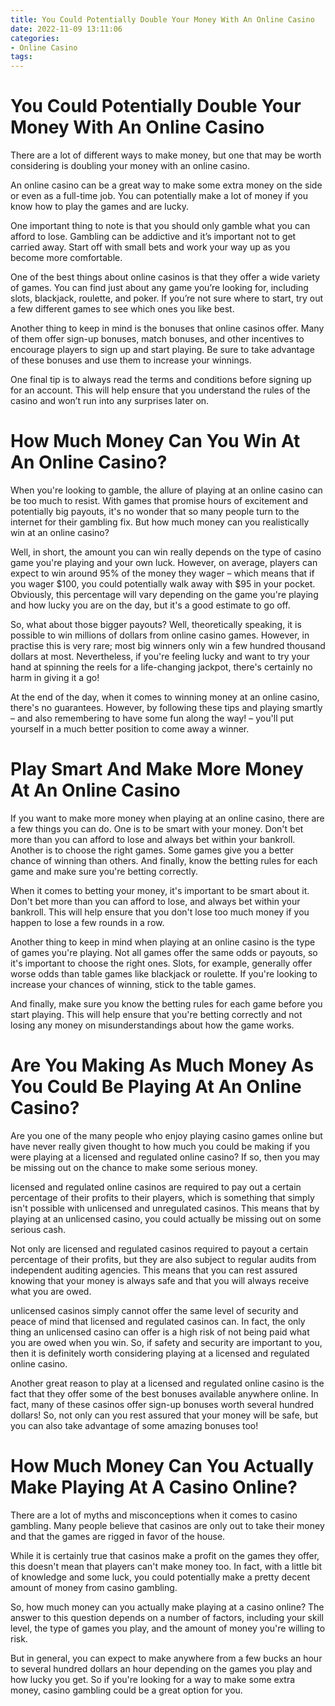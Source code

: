 ```yaml
---
title: You Could Potentially Double Your Money With An Online Casino 
date: 2022-11-09 13:11:06
categories:
- Online Casino
tags:
---
```



#  You Could Potentially Double Your Money With An Online Casino 

There are a lot of different ways to make money, but one that may be worth considering is doubling your money with an online casino. 

An online casino can be a great way to make some extra money on the side or even as a full-time job. You can potentially make a lot of money if you know how to play the games and are lucky. 

One important thing to note is that you should only gamble what you can afford to lose. Gambling can be addictive and it’s important not to get carried away. Start off with small bets and work your way up as you become more comfortable. 

One of the best things about online casinos is that they offer a wide variety of games. You can find just about any game you’re looking for, including slots, blackjack, roulette, and poker. If you’re not sure where to start, try out a few different games to see which ones you like best. 

Another thing to keep in mind is the bonuses that online casinos offer. Many of them offer sign-up bonuses, match bonuses, and other incentives to encourage players to sign up and start playing. Be sure to take advantage of these bonuses and use them to increase your winnings. 

One final tip is to always read the terms and conditions before signing up for an account. This will help ensure that you understand the rules of the casino and won’t run into any surprises later on.

#  How Much Money Can You Win At An Online Casino? 



When you're looking to gamble, the allure of playing at an online casino can be too much to resist. With games that promise hours of excitement and potentially big payouts, it's no wonder that so many people turn to the internet for their gambling fix. But how much money can you realistically win at an online casino?

Well, in short, the amount you can win really depends on the type of casino game you're playing and your own luck. However, on average, players can expect to win around 95% of the money they wager – which means that if you wager $100, you could potentially walk away with $95 in your pocket. Obviously, this percentage will vary depending on the game you're playing and how lucky you are on the day, but it's a good estimate to go off.

So, what about those bigger payouts? Well, theoretically speaking, it is possible to win millions of dollars from online casino games. However, in practise this is very rare; most big winners only win a few hundred thousand dollars at most. Nevertheless, if you're feeling lucky and want to try your hand at spinning the reels for a life-changing jackpot, there's certainly no harm in giving it a go!

At the end of the day, when it comes to winning money at an online casino, there's no guarantees. However, by following these tips and playing smartly – and also remembering to have some fun along the way! – you'll put yourself in a much better position to come away a winner.

#  Play Smart And Make More Money At An Online Casino 

If you want to make more money when playing at an online casino, there are a few things you can do. One is to be smart with your money. Don't bet more than you can afford to lose and always bet within your bankroll. Another is to choose the right games. Some games give you a better chance of winning than others. And finally, know the betting rules for each game and make sure you're betting correctly.

When it comes to betting your money, it's important to be smart about it. Don't bet more than you can afford to lose, and always bet within your bankroll. This will help ensure that you don't lose too much money if you happen to lose a few rounds in a row.

Another thing to keep in mind when playing at an online casino is the type of games you're playing. Not all games offer the same odds or payouts, so it's important to choose the right ones. Slots, for example, generally offer worse odds than table games like blackjack or roulette. If you're looking to increase your chances of winning, stick to the table games.

And finally, make sure you know the betting rules for each game before you start playing. This will help ensure that you're betting correctly and not losing any money on misunderstandings about how the game works.

#  Are You Making As Much Money As You Could Be Playing At An Online Casino? 

Are you one of the many people who enjoy playing casino games online but have never really given thought to how much you could be making if you were playing at a licensed and regulated online casino? If so, then you may be missing out on the chance to make some serious money.

 licensed and regulated online casinos are required to pay out a certain percentage of their profits to their players, which is something that simply isn't possible with unlicensed and unregulated casinos. This means that by playing at an unlicensed casino, you could actually be missing out on some serious cash.

Not only are licensed and regulated casinos required to payout a certain percentage of their profits, but they are also subject to regular audits from independent auditing agencies. This means that you can rest assured knowing that your money is always safe and that you will always receive what you are owed.

unlicensed casinos simply cannot offer the same level of security and peace of mind that licensed and regulated casinos can. In fact, the only thing an unlicensed casino can offer is a high risk of not being paid what you are owed when you win. So, if safety and security are important to you, then it is definitely worth considering playing at a licensed and regulated online casino.

Another great reason to play at a licensed and regulated online casino is the fact that they offer some of the best bonuses available anywhere online. In fact, many of these casinos offer sign-up bonuses worth several hundred dollars! So, not only can you rest assured that your money will be safe, but you can also take advantage of some amazing bonuses too!

#  How Much Money Can You Actually Make Playing At A Casino Online?

There are a lot of myths and misconceptions when it comes to casino gambling. Many people believe that casinos are only out to take their money and that the games are rigged in favor of the house.

While it is certainly true that casinos make a profit on the games they offer, this doesn't mean that players can't make money too. In fact, with a little bit of knowledge and some luck, you could potentially make a pretty decent amount of money from casino gambling.

So, how much money can you actually make playing at a casino online? The answer to this question depends on a number of factors, including your skill level, the type of games you play, and the amount of money you're willing to risk.

But in general, you can expect to make anywhere from a few bucks an hour to several hundred dollars an hour depending on the games you play and how lucky you get. So if you're looking for a way to make some extra money, casino gambling could be a great option for you.